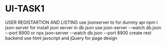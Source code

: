 # UI-TASK1
USER REGISTARTION AND LISTING
use jsonserver to for dummy api 
npm i json-server for install json server
in db.json use json-server --watch db.json --port 8900 or npx json-server --watch db.json  --port 8900 create rest backend
use html javscript and jQuery for page design
